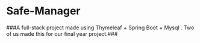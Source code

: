 # Safe-Manager

###A full-stack project made using Thymeleaf + Spring Boot + Mysql . Two of us made this for our final year project.###
